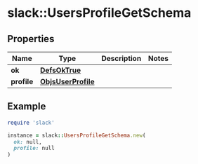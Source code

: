 # slack::UsersProfileGetSchema

## Properties

| Name | Type | Description | Notes |
| ---- | ---- | ----------- | ----- |
| **ok** | [**DefsOkTrue**](DefsOkTrue.md) |  |  |
| **profile** | [**ObjsUserProfile**](ObjsUserProfile.md) |  |  |

## Example

```ruby
require 'slack'

instance = slack::UsersProfileGetSchema.new(
  ok: null,
  profile: null
)
```

